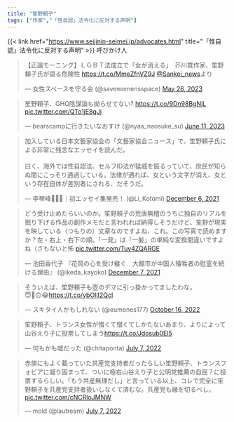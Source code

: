```yaml
---
title: "笙野頼子"
tags: ["作家","「性自認」法令化に反対する声明"]
---
```


{{< link href="https://www.seijinin-seimei.jp/advocates.html" title="「性自認」法令化に反対する声明" >}} 呼びかけ人

<blockquote class="twitter-tweet"><p lang="ja" dir="ltr">【正論モーニング】ＬＧＢＴ法成立で「女が消える」　芥川賞作家、笙野頼子氏が語る危険性 <a href="https://t.co/MmeZfnVZ9J">https://t.co/MmeZfnVZ9J</a> <a href="https://twitter.com/Sankei_news?ref_src=twsrc%5Etfw">@Sankei_news</a>より</p>&mdash; 女性スペースを守る会 (@savewomensspace) <a href="https://twitter.com/savewomensspace/status/1661952234358448129?ref_src=twsrc%5Etfw">May 26, 2023</a></blockquote> <script async src="https://platform.twitter.com/widgets.js" charset="utf-8"></script> 

<blockquote class="twitter-tweet"><p lang="ja" dir="ltr">笙野頼子、GHQ陰謀論も拗らせてない? <a href="https://t.co/9Dn98BgNjL">https://t.co/9Dn98BgNjL</a> <a href="https://t.co/QTo1jE8gJj">pic.twitter.com/QTo1jE8gJj</a></p>&mdash; bearscampに行きたいなおすけ (@nyaa_naosuke_su) <a href="https://twitter.com/nyaa_naosuke_su/status/1667920107685969921?ref_src=twsrc%5Etfw">June 11, 2023</a></blockquote> <script async src="https://platform.twitter.com/widgets.js" charset="utf-8"></script> 

<blockquote class="twitter-tweet"><p lang="ja" dir="ltr">加入している日本文藝家協会の「文藝家協会ニュース」で、笙野頼子氏による非常に残念なエッセイを読んだ。<br><br>曰く、海外では性自認法、セルフID法が猛威を振るっていて、庶民が知らぬ間にこっそり通過している。法律が通れば、女という文字が消え、女という存在自体が差別者にされる、だそうだ。</p>&mdash; 李琴峰🌈🏳️‍🌈｜初エッセイ集発売！ (@Li_Kotomi) <a href="https://twitter.com/Li_Kotomi/status/1467963111156367362?ref_src=twsrc%5Etfw">December 6, 2021</a></blockquote> <script async src="https://platform.twitter.com/widgets.js" charset="utf-8"></script>

<blockquote class="twitter-tweet"><p lang="ja" dir="ltr">どう受け止めたらいいのか。笙野頼子の荒唐無稽のうちに独自のリアルを掘り下げる作品の創作メモだと言われれば納得しそうだけど、笙野が現実を映している（つもりの）文章なのですよね、これ。この写真で読めますか？左・右上・右下の順。「一発」は「一髪」の単純な変換間違いですよね（さもないと怖 <a href="https://t.co/Tuv4ZQARGE">pic.twitter.com/Tuv4ZQARGE</a></p>&mdash; 池田香代子 『花岡の心を受け継ぐ　大館市が中国人犠牲者の慰霊を続ける理由』 (@ikeda_kayoko) <a href="https://twitter.com/ikeda_kayoko/status/1468211206452555779?ref_src=twsrc%5Etfw">December 7, 2021</a></blockquote> <script async src="https://platform.twitter.com/widgets.js" charset="utf-8"></script>

<blockquote class="twitter-tweet"><p lang="ja" dir="ltr">そういえば、笙野頼子も壺のデマに引っ掛かってましたわな。<br>😇🤣🙃😂<a href="https://t.co/ybOIlI2QcI">https://t.co/ybOIlI2QcI</a></p>&mdash; スキタイ人かもしれない (@eumenes177) <a href="https://twitter.com/eumenes177/status/1581690391874899970?ref_src=twsrc%5Etfw">October 16, 2022</a></blockquote> <script async src="https://platform.twitter.com/widgets.js" charset="utf-8"></script>

<blockquote class="twitter-tweet"><p lang="ja" dir="ltr">笙野頼子、トランス女性が憎くて憎くてしかたないあまり、よりによって山谷えり子に投票してしまう<a href="https://t.co/Jdosub0El5">https://t.co/Jdosub0El5</a></p>&mdash; 何もかも嘘だった (@chitaponta) <a href="https://twitter.com/chitaponta/status/1544837003174240256?ref_src=twsrc%5Etfw">July 7, 2022</a></blockquote> <script async src="https://platform.twitter.com/widgets.js" charset="utf-8"></script>

<blockquote class="twitter-tweet"><p lang="ja" dir="ltr">赤旗にもよく載っていた共産党支持者だったらしい笙野頼子、トランスフォビアに凝り固まって、ついに極右山谷えり子と公明党推薦の自民？に投票するらしい。「もう共産無理だし」と言っている以上、コレで完全に笙野頼子を共産党支持者扱いしなくて済むな。共産党も縁を切るべし。 <a href="https://t.co/cNCRloJMNW">pic.twitter.com/cNCRloJMNW</a></p>&mdash; mold (@lautream) <a href="https://twitter.com/lautream/status/1544977080454369281?ref_src=twsrc%5Etfw">July 7, 2022</a></blockquote> <script async src="https://platform.twitter.com/widgets.js" charset="utf-8"></script>